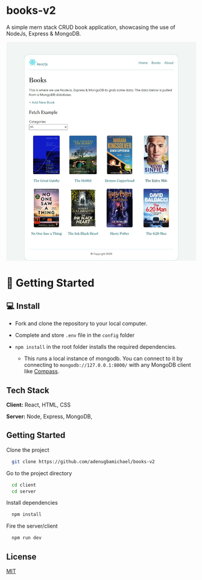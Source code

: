 # books-v2

A simple mern stack CRUD book application, showcasing the use of NodeJs, Express & MongoDB.

<img src="/client/src/assets/book.png" alt="home" title="homepage">

# 🚀 Getting Started

## 💻 Install

- Fork and clone the repository to your local computer.
- Complete and store `.env` file in the `config` folder

- `npm install` in the root folder installs the required dependencies.
  - This runs a local instance of mongodb. You can connect to it by connecting to `mongodb://127.0.0.1:8000/` with any MongoDB client like [Compass](https://www.mongodb.com/products/compass).

## Tech Stack

**Client:** React, HTML, CSS

**Server:** Node, Express, MongoDB,

## Getting Started

Clone the project

```bash
  git clone https://github.com/adenugbamichael/books-v2
```

Go to the project directory

```bash
  cd client
  cd server
```

Install dependencies

```bash
  npm install
```

Fire the server/client

```bash
  npm run dev
```

## License

[MIT](https://choosealicense.com/licenses/mit/)
